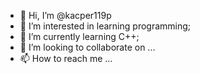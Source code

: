 - 👋 Hi, I’m @kacper119p
- 👀 I’m interested in learning programming;
- 🌱 I’m currently learning C++;
- 💞️ I’m looking to collaborate on ...
- 📫 How to reach me ...

<!---
kacper119p/kacper119p is a ✨ special ✨ repository because its `README.md` (this file) appears on your GitHub profile.
You can click the Preview link to take a look at your changes.
--->

